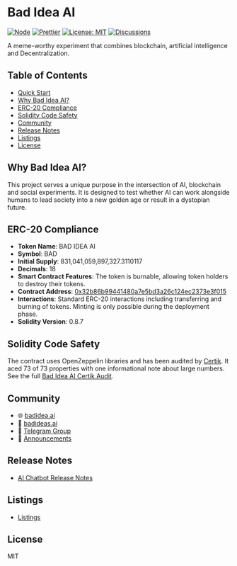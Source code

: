 # Bad Idea AI

[![Node](https://img.shields.io/badge/node->=18-green)](https://nodejs.org)
[![Prettier](https://img.shields.io/badge/code_style-prettier-ff69b4.svg)](https://prettier.io)
[![License: MIT](https://img.shields.io/badge/License-MIT-yellow.svg)](LICENSE)
[![Discussions](https://img.shields.io/badge/Chat-Discussions-blue?logo=github)](https://github.com/MrLightspeed/Bad-Idea-AI/discussions)

A meme-worthy experiment that combines blockchain, artificial intelligence and Decentralization.

## Table of Contents

- [Quick Start](#quick-start)
- [Why Bad Idea AI?](#why-bad-idea-ai)
- [ERC-20 Compliance](#erc-20-compliance)
- [Solidity Code Safety](#solidity-code-safety)
- [Community](#community)
- [Release Notes](#release-notes)
- [Listings](#listings)
- [License](#license)

## Why Bad Idea AI?

This project serves a unique purpose in the intersection of AI, blockchain and social experiments. It is designed to test whether AI can work alongside humans to lead society into a new golden age or result in a dystopian future.

## ERC-20 Compliance

- **Token Name**: BAD IDEA AI
- **Symbol**: BAD
- **Initial Supply**: 831,041,059,897,327.3110117
- **Decimals**: 18
- **Smart Contract Features**: The token is burnable, allowing token holders to destroy their tokens.
- **Contract Address**: [0x32b86b99441480a7e5bd3a26c124ec2373e3f015](https://etherscan.io/address/0x32b86b99441480a7e5bd3a26c124ec2373e3f015)
- **Interactions**: Standard ERC-20 interactions including transferring and burning of tokens. Minting is only possible during the deployment phase.
- **Solidity Version**: 0.8.7

## Solidity Code Safety

The contract uses OpenZeppelin libraries and has been audited by [Certik](https://skynet.certik.com/projects/bad-idea). It aced 73 of 73 properties with one informational note about large numbers. See the full [Bad Idea AI Certik Audit](Bad%20Idea%20AI%20Certik%20Audit.pdf).

## Community

- 🌐 [badidea.ai](https://badidea.ai)
- 📰 [badideas.ai](https://badideas.ai)
- 👥 [Telegram Group](https://t.me/badideaai)
- 📢 [Announcements](https://t.me/Bad_Idea_AI)

## Release Notes

- [AI Chatbot Release Notes](BADIDEAAI_Release_Notes.md)

## Listings

- [Listings](LISTINGS.md)

## License

MIT
